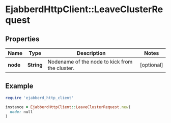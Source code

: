 # EjabberdHttpClient::LeaveClusterRequest

## Properties

| Name | Type | Description | Notes |
| ---- | ---- | ----------- | ----- |
| **node** | **String** | Nodename of the node to kick from the cluster. | [optional] |

## Example

```ruby
require 'ejabberd_http_client'

instance = EjabberdHttpClient::LeaveClusterRequest.new(
  node: null
)
```

